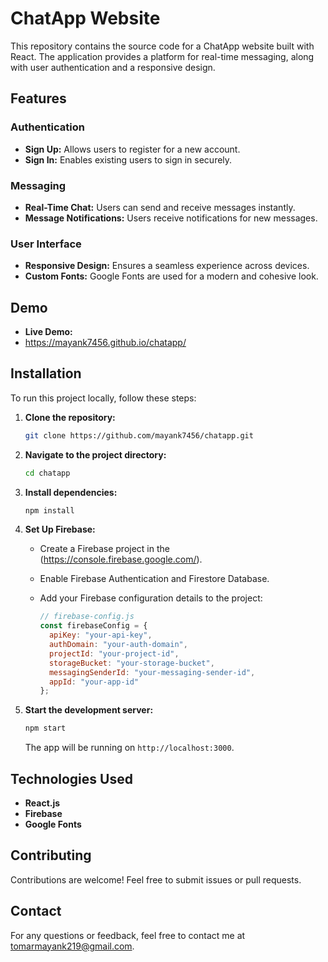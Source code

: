 # ChatApp Website

This repository contains the source code for a ChatApp website built with React. The application provides a platform for real-time messaging, along with user authentication and a responsive design.

## Features

### Authentication
- **Sign Up:** Allows users to register for a new account.
- **Sign In:** Enables existing users to sign in securely.

### Messaging
- **Real-Time Chat:** Users can send and receive messages instantly.
- **Message Notifications:** Users receive notifications for new messages.

### User Interface
- **Responsive Design:** Ensures a seamless experience across devices.
- **Custom Fonts:** Google Fonts are used for a modern and cohesive look.

## Demo
- **Live Demo:**
- https://mayank7456.github.io/chatapp/

## Installation

To run this project locally, follow these steps:

1. **Clone the repository:**

    ```bash
    git clone https://github.com/mayank7456/chatapp.git
    ```

2. **Navigate to the project directory:**

    ```bash
    cd chatapp
    ```

3. **Install dependencies:**

    ```bash
    npm install
    ```

4. **Set Up Firebase:**

    - Create a Firebase project in the (https://console.firebase.google.com/).
    - Enable Firebase Authentication and Firestore Database.
    - Add your Firebase configuration details to the project:

      ```javascript
      // firebase-config.js
      const firebaseConfig = {
        apiKey: "your-api-key",
        authDomain: "your-auth-domain",
        projectId: "your-project-id",
        storageBucket: "your-storage-bucket",
        messagingSenderId: "your-messaging-sender-id",
        appId: "your-app-id"
      };
      ```

5. **Start the development server:**

    ```bash
    npm start
    ```

    The app will be running on `http://localhost:3000`.

## Technologies Used

- **React.js**
- **Firebase**
- **Google Fonts**

## Contributing

Contributions are welcome! Feel free to submit issues or pull requests.

## Contact

For any questions or feedback, feel free to contact me at tomarmayank219@gmail.com.
